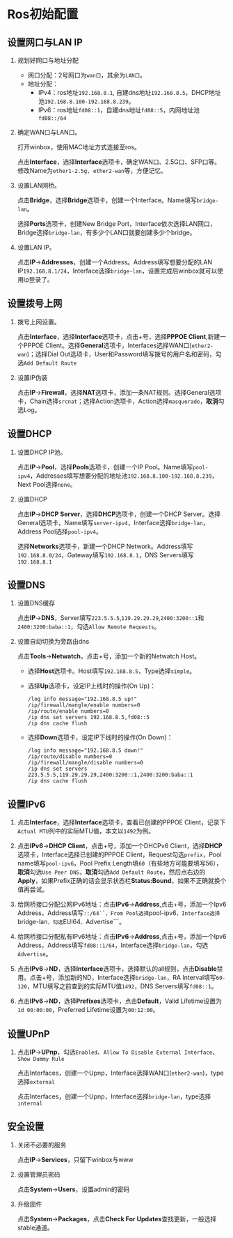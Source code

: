 # Ros初始配置

## 设置网口与LAN IP

1. 规划好网口与地址分配
    + 网口分配：2号网口为```wan口```，其余为```LAN口```。
    + 地址分配：
        + IPv4：ros地址```192.168.8.1```, 自建dns地址```192.168.8.5```，DHCP地址池```192.168.8.100-192.168.8.239```。
        + IPv6：ros地址```fd08::1```，自建dns地址```fd08::5```，内网地址池```fd08::/64```

2. 确定WAN口与LAN口。

    打开winbox，使用MAC地址方式连接至ros。

    点击**Interface**，选择**Interface**选项卡，确定WAN口、2.5G口、SFP口等。修改Name为```ether1-2.5g```、```ether2-wan```等，方便记忆。

3. 设置LAN网桥。

    点击**Bridge**，选择**Bridge**选项卡，创建一个Interface。Name填写```bridge-lan```。

    选择**Ports**选项卡，创建New Bridge Port，Interface依次选择LAN网口，Bridge选择```bridge-lan```，有多少个LAN口就要创建多少个bridge。

4. 设置LAN IP。

    点击**IP**->**Addresses**，创建一个Address。Address填写想要分配的LAN IP```192.168.8.1/24```，Interface选择```bridge-lan```，设置完成后winbox就可以使用ip登录了。

## 设置拨号上网

1. 拨号上网设置。

    点击**Interface**，选择**Interface**选项卡，点击+号，选择**PPPOE Client**,新建一个PPPOE Client。选择**General**选项卡，Interfaces选择WAN口(```ether2-wan```)；选择Dial Out选项卡，User和Password填写拨号的用户名和密码，勾选```Add Default Route```

2. 设置IP伪装

    点击**IP**->**Firewall**，选择**NAT**选项卡，添加一条NAT规则。选择General选项卡，Chain选择```srcnat```；选择Action选项卡，Action选择```masquerade```，**取消**勾选Log。

## 设置DHCP

1. 设置DHCP IP池。

    点击**IP**->**Pool**，选择**Pools**选项卡，创建一个IP Pool。Name填写```pool-ipv4```，Addresses填写想要分配的地址池```192.168.8.100-192.168.8.239```，Next Pool选择```none```。

2. 设置DHCP

    点击**IP**->**DHCP Server**，选择**DHCP**选项卡，创建一个DHCP Server。选择General选项卡，Name填写```server-ipv4```，Interface选择```bridge-lan```，Address Pool选择```pool-ipv4```。

    选择**Networks**选项卡，新建一个DHCP Network。Address填写```192.168.8.0/24```，Gateway填写```192.168.8.1```，DNS Servers填写```192.168.8.1```

## 设置DNS

1. 设置DNS缓存

    点击**IP**->**DNS**，Server填写```223.5.5.5```,```119.29.29.29```,```2400:3200::1```和```2400:3200:baba::1```，勾选```Allow Remote Requests```。

2. 设置自动切换为旁路由dns

    点击**Tools**->**Netwatch**，点击+号，添加一个新的Netwatch Host。
    + 选择**Host**选项卡。Host填写```192.168.8.5```，Type选择```simple```。
    + 选择**Up**选项卡，设定IP上线时的操作(On Up)：

        ```ros
        /log info message="192.168.8.5 up!"
        /ip/firewall/mangle/enable numbers=0
        /ip/route/enable numbers=0
        /ip dns set servers 192.168.8.5,fd08::5
        /ip dns cache flush
        ```

    + 选择**Down**选项卡，设定IP下线时的操作(On Down)：

        ```ros
        /log info message="192.168.8.5 down!"
        /ip/route/disable numbers=0
        /ip/firewall/mangle/disable numbers=0
        /ip dns set servers 223.5.5.5,119.29.29.29,2400:3200::1,2400:3200:baba::1
        /ip dns cache flush
        ```

## 设置IPv6

1. 点击**Interface**，选择**Interface**选项卡，查看已创建的PPPOE Client，记录下```Actual MTU```列中的实际MTU值，本文以```1492```为例。

2. 点击**IPv6**->**DHCP Client**，点击+号，添加一个DHCPv6 Client，选择**DHCP**选项卡，Interface选择已创建的PPPOE Client，Request勾选```prefix```，Pool name填写```pool-ipv6```，Pool Prefix Length填```60```（有些地方可能要填写56），**取消**勾选```Use Peer DNS```，**取消**勾选```Add Default Route```，然后点右边的**Apply**，如果Prefix正确的话会显示状态栏**Status:Bound**，如果不正确就换个值再尝试。

3. 给网桥接口分配公网IPv6地址：点击**IPv6**->**Address**,点击+号，添加一个Ipv6 Address，Address填写```::/64``，From Pool选择```pool-ipv6```，Interface选择```bridge-lan```，勾选```EUI64```、```Advertise```。

4. 给网桥接口分配私有IPv6地址：点击**IPv6**->**Address**,点击+号，添加一个Ipv6 Address，Address填写```fd08::1/64```，Interface选择```bridge-lan```，勾选```Advertise```。

5. 点击**IPv6**->**ND**，选择**Interface**选项卡，选择默认的all规则，点击**Disable**禁用。点击+号，添加新的ND，Interface选择```bridge-lan```，RA Interval填写```60-120```，MTU填写之前查到的实际MTU值```1492```，DNS Servers填写```fd08::1```。

6. 点击**IPv6**->**ND**，选择**Prefixes**选项卡，点击**Default**，Valid Lifetime设置为```1d 00:00:00```，Preferred Lifetime设置为```00:12:00```。

## 设置UPnP

1. 点击**IP**->**UPnp**，勾选```Enabled```、```Allow To Disable External Interface```、```Show Dummy Rule```

    点击Interfaces，创建一个Upnp，Interface选择WAN口(```ether2-wan```)，type选择```external```

    点击Interfaces，创建一个Upnp，Interface选择```bridge-lan```，type选择```internal```

## 安全设置

1. 关闭不必要的服务

    点击**IP**->**Services**，只留下winbox与www

2. 设置管理员密码

    点击**System**->**Users**，设置admin的密码

3. 升级固件

    点击**System**->**Packages**，点击**Check For Updates**查找更新，一般选择stable通道。
